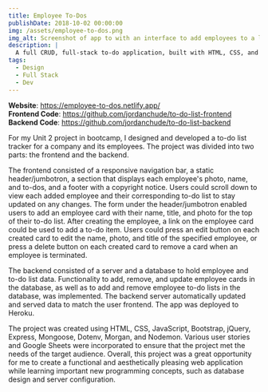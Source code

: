```yaml
---
title: Employee To-Dos
publishDate: 2018-10-02 00:00:00
img: /assets/employee-to-dos.png
img_alt: Screenshot of app to with an interface to add employees to a list with their name, title, and photo.
description: |
  A full CRUD, full-stack to-do application, built with HTML, CSS, and Javascript that utilizes a MongoDB API to store and update to-dos.
tags:
  - Design
  - Full Stack
  - Dev
---
```


**Website**: https://employee-to-dos.netlify.app/ <br>
**Frontend Code**: https://github.com/jordanchude/to-do-list-frontend <br>
**Backend Code**: https://github.com/jordanchude/to-do-list-backend

For my Unit 2 project in bootcamp, I designed and developed a to-do list tracker for a company and its employees. The project was divided into two parts: the frontend and the backend.

The frontend consisted of a responsive navigation bar, a static header/jumbotron, a section that displays each employee's photo, name, and to-dos, and a footer with a copyright notice. Users could scroll down to view each added employee and their corresponding to-do list to stay updated on any changes. The form under the header/jumbotron enabled users to add an employee card with their name, title, and photo for the top of their to-do list. After creating the employee, a link on the employee card could be used to add a to-do item. Users could press an edit button on each created card to edit the name, photo, and title of the specified employee, or press a delete button on each created card to remove a card when an employee is terminated.

The backend consisted of a server and a database to hold employee and to-do list data. Functionality to add, remove, and update employee cards in the database, as well as to add and remove employee to-do lists in the database, was implemented. The backend server automatically updated and served data to match the user frontend. The app was deployed to Heroku.

The project was created using HTML, CSS, JavaScript, Bootstrap, jQuery, Express, Mongoose, Dotenv, Morgan, and Nodemon. Various user stories and Google Sheets were incorporated to ensure that the project met the needs of the target audience. Overall, this project was a great opportunity for me to create a functional and aesthetically pleasing web application while learning important new programming concepts, such as database design and server configuration.
